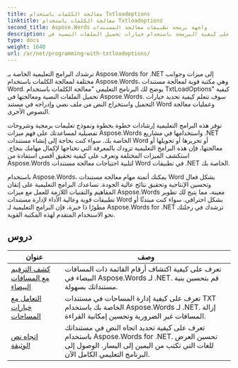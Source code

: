 ```yaml
---
title: معالجة الكلمات باستخدام Txtloadoptions
linktitle: معالجة الكلمات باستخدام Txtloadoptions
second_title: Aspose.Words واجهة برمجة تطبيقات معالجة المستندات
description: تعرف على كيفية البرمجة باستخدام خيارات تحميل الملفات النصية في Aspose.Words لـ .NET. تعرف على كيفية تحديد التشفير وتجاهل الأحرف غير المعروفة والتعامل مع فواصل الأسطر والمزيد من خلال البرامج التعليمية خطوة بخطوة ونموذج التعليمات البرمجية في C#.
type: docs
weight: 1640
url: /ar/net/programming-with-txtloadoptions/
---
```

ترشدك البرامج التعليمية الخاصة بـ Aspose.Words for .NET إلى ميزات وجوانب مختلفة لمعالجة الكلمات باستخدام Aspose.Words، وهي مكتبة قوية لمعالجة مستندات Word. يوضح لك البرنامج التعليمي "معالجة الكلمات باستخدام TxtLoadOptions" كيفية تحميل الملفات النصية ومعالجتها في Aspose.Words. سوف تتعلم كيفية تحديد خيارات التحميل واستخراج النص من ملف نصي وإدراجه في مستند Word وعمليات معالجة النصوص الأخرى.

توفر هذه البرامج التعليمية إرشادات خطوة بخطوة ونموذج تعليمات برمجية وشروحات تفصيلية لمساعدتك على فهم ميزات Aspose.Words واستخدامها في مشاريع .NET الخاصة بك. سواء كنت بحاجة إلى إنشاء مستندات Word أو تحريرها أو تحويلها أو معالجتها، فإن هذه البرامج التعليمية تزودك بالمعرفة التي تحتاجها لإكمال مهامك بنجاح. استكشف الميزات المختلفة وتعرف على كيفية تحقيق أقصى استفادة من Aspose.Words لتلبية احتياجات معالجة مستندات Word في تطبيقات .NET الخاصة بك.

باستخدام Aspose.Words، يمكنك أتمتة مهام معالجة مستندات Word بشكل فعال وتحسين الإنتاجية وتحقيق نتائج عالية الجودة. تساعدك البرامج التعليمية على إتقان المفاهيم والتقنيات اللازمة للعمل مع ميزات Aspose.Words معينة، مما يتيح لك تطوير تطبيقات قوية وعالية الأداء لإدارة مستندات Word بشكل احترافي. سواء كنت مبتدئًا أو مطورًا ذا خبرة، فإن البرامج التعليمية لـ Aspose.Words for .NET ترشدك في رحلتك نحو الاستخدام المتقدم لهذه المكتبة القوية.

 ## دروس
| عنوان | وصف |
| --- | --- |
| [كشف الترقيم مع المسافات البيضاء](./detect-numbering-with-whitespaces/) | تعرف على كيفية اكتشاف أرقام القائمة ذات المسافات البيضاء في Aspose.Words لـ .NET. قم بتحسين بنية مستنداتك بسهولة. |
| [التعامل مع خيارات المساحات](./handle-spaces-options/) | تعرف على كيفية إدارة المساحات في مستندات TXT الخاصة بك باستخدام Aspose.Words لـ .NET. إزالة المسافات غير الضرورية وتحسين إمكانية القراءة. |
| [اتجاه نص الوثيقة](./document-text-direction/) | تعرف على كيفية تحديد اتجاه النص في مستنداتك باستخدام Aspose.Words for .NET. تحسين العرض للغات التي تكتب من اليمين إلى اليسار. الوصول إلى البرنامج التعليمي الكامل الآن. |